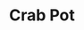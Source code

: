 ---
templateKey: blog-post
featuredpost: false
featuredimage: /assets/Crab_Pot.png
title: Crab Pot
description: Machine
testfield: 1420
---